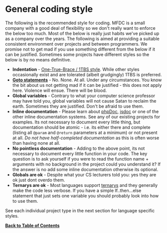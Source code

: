 General coding style
====================
The following is the recommended style for coding. MFDC is a small company with a good deal of flexibility so we don't really want to enforce the below too much. Most of the below is really just habits we've picked up as a company over the years. The following is aimed at providing a suitable consistent environment over projects and between programmers. We promise not to get mad if you use something different from the below if it can be justified. Sometimes some projects have different styles so the below is by no means definitive.

* **Indentation** - [One-True-Brace / 1TBS style](https://en.wikipedia.org/wiki/One_true_brace#Variant:_1TBS). While other styles occasionally exist and are tolerated (albeit grudgingly) 1TBS is preferred.
* **[Goto statements](https://en.wikipedia.org/wiki/Goto)** - No. None. At all. Under any circumstances. You know the bit about us not getting mad if it can be justified - this does not apply here. Violence will ensue. There will be blood.
* **Global variables** - Contrary to what your computer science professor may have told you, global variables will not cause Satan to reclaim the earth. Sometimes they are justified. Don't be afraid to use them.
* **Inline documentation** - Please learn about [phpDoc](http://phpdoc.org/), [jsdoc](https://github.com/jsdoc3/jsdoc) or one of the other inline documentation systems. See any of our existing projects for examples. Its not necessary to document every little thing, but documentation should be atomic - i.e. its either there and complete (listing all `@param` and `@return` parameters at a minimum) or not present at all. *Do not have half-completed documentation* as this is often worse than having none at all.
* **No pointless documentation** - Adding to the above point, its not necessary to document every little function in your code. The key question is to ask yourself if you were to read the function name + arguments with no background in the project could you understand it? If the answer is no add some inline documentation otherwise its optional.
* **Globals are ok** - Despite what your CS lecturers told you: yes they are ok just dont overdo them.
* **Ternarys are ok** - Most languages support [ternarys](https://en.wikipedia.org/wiki/%3F:) and they generally make the code less verbose. If you have a simple If..then...else statement that just sets one variable you should probably look into how to use them.

See each individual project type in the next section for language specific styles.


**[Back to Table of Contents](../README.md)**
